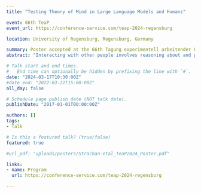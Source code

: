 ```yaml
---
title: "Testing Theory of Mind in Large Language Models and Humans"

event: 66th TeaP
event_url: https://conference-service.com/teap-2024-regensburg

location: University of Regensburg, Regensburg, Germany

summary: Poster accepted at the 66th Tagung experimentell arbeitender Psycholog:innen (TeaP; Conference of Experimental Psychologists), March 17-20 2024
abstract: "Interacting with other people involves reasoning about and prediction of others' mental states, or Theory of Mind. This capacity is a distinguishing feature of human cognition but recent advances in Large Language Models (LLMs) such as ChatGPT suggest that they may possess some emergent capacity for human-like Theory of Mind. Such claims merit a systematic approach to explore the limits of GPT models' emergent Theory of Mind capacity and compare it against humans. We show that while GPT models show impressive Theory of Mind-like capacity in controlled tests, there are key deviations from human performance that call into question how human-like this capacity is. Specifically, across a battery of Theory of Mind tests, we found that GPT models performed at human levels when recognising indirect requests, false beliefs, and higher-order mental states like misdirection, but were specifically impaired at recognising faux pas. Follow-up studies revealed that this was due to GPT's conservatism in drawing conclusions that humans took to be self-evident. Our results suggest that while GPT may demonstrate the competence for sophisticated mentalistic inference, its lack of embodiment within an action-oriented environment make this capacity qualitatively different from human cognition."

# Talk start and end times.
#   End time can optionally be hidden by prefixing the line with `#`.
date: "2024-03-17T10:30:00Z"
#date_end: "2022-03-22T15:00:00Z"
all_day: false

# Schedule page publish date (NOT talk date).
publishDate: "2017-01-01T00:00:00Z"

authors: []
tags: 
- Talk

# Is this a featured talk? (true/false)
featured: true

#url_pdf: "uploads/posters/Strachan-etal_TeaP2024_Poster.pdf"

links:
- name: Program
  url: https://conference-service.com/teap-2024-regensburg

---
```

